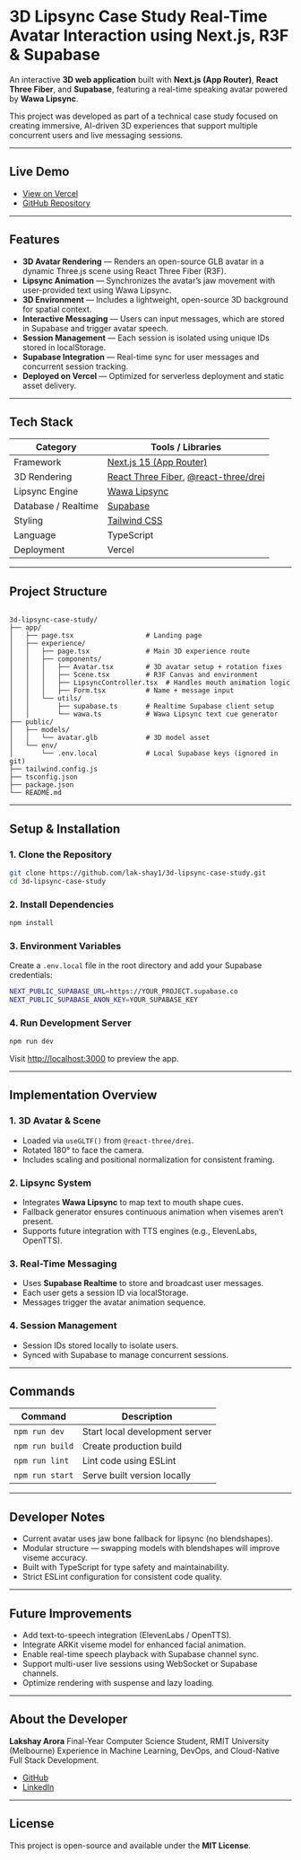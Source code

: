 
# 3D Lipsync Case Study Real-Time Avatar Interaction using Next.js, R3F & Supabase

An interactive **3D web application** built with **Next.js (App Router)**, **React Three Fiber**, and **Supabase**, featuring a real-time speaking avatar powered by **Wawa Lipsync**.

This project was developed as part of a technical case study focused on creating immersive, AI-driven 3D experiences that support multiple concurrent users and live messaging sessions.

---

## Live Demo

- [View on Vercel](https://your-vercel-url.vercel.app)  
- [GitHub Repository](https://github.com/lak-shay1/3d-lipsync-case-study)

---

## Features

- **3D Avatar Rendering** — Renders an open-source GLB avatar in a dynamic Three.js scene using React Three Fiber (R3F).  
- **Lipsync Animation** — Synchronizes the avatar’s jaw movement with user-provided text using Wawa Lipsync.  
- **3D Environment** — Includes a lightweight, open-source 3D background for spatial context.  
- **Interactive Messaging** — Users can input messages, which are stored in Supabase and trigger avatar speech.  
- **Session Management** — Each session is isolated using unique IDs stored in localStorage.  
- **Supabase Integration** — Real-time sync for user messages and concurrent session tracking.  
- **Deployed on Vercel** — Optimized for serverless deployment and static asset delivery.

---

## Tech Stack

| Category | Tools / Libraries |
|-----------|------------------|
| Framework | [Next.js 15 (App Router)](https://nextjs.org/) |
| 3D Rendering | [React Three Fiber](https://github.com/pmndrs/react-three-fiber), [@react-three/drei](https://github.com/pmndrs/drei) |
| Lipsync Engine | [Wawa Lipsync](https://github.com/wass08/wawa-lipsync) |
| Database / Realtime | [Supabase](https://supabase.com/) |
| Styling | [Tailwind CSS](https://tailwindcss.com/) |
| Language | TypeScript |
| Deployment | Vercel |

---

## Project Structure

```

3d-lipsync-case-study/
├── app/
│   ├── page.tsx                  # Landing page
│   ├── experience/
│   │   ├── page.tsx              # Main 3D experience route
│   │   ├── components/
│   │   │   ├── Avatar.tsx        # 3D avatar setup + rotation fixes
│   │   │   ├── Scene.tsx         # R3F Canvas and environment
│   │   │   ├── LipsyncController.tsx  # Handles mouth animation logic
│   │   │   ├── Form.tsx          # Name + message input
│   │   └── utils/
│   │       ├── supabase.ts       # Realtime Supabase client setup
│   │       └── wawa.ts           # Wawa Lipsync text cue generator
├── public/
│   ├── models/
│   │   └── avatar.glb            # 3D model asset
│   └── env/
│       └── .env.local            # Local Supabase keys (ignored in git)
├── tailwind.config.js
├── tsconfig.json
├── package.json
└── README.md

````

---

## Setup & Installation

### 1. Clone the Repository

```bash
git clone https://github.com/lak-shay1/3d-lipsync-case-study.git
cd 3d-lipsync-case-study
````

### 2. Install Dependencies

```bash
npm install
```

### 3. Environment Variables

Create a `.env.local` file in the root directory and add your Supabase credentials:

```bash
NEXT_PUBLIC_SUPABASE_URL=https://YOUR_PROJECT.supabase.co
NEXT_PUBLIC_SUPABASE_ANON_KEY=YOUR_SUPABASE_KEY
```

### 4. Run Development Server

```bash
npm run dev
```

Visit [http://localhost:3000](http://localhost:3000) to preview the app.

---

## Implementation Overview

### 1. 3D Avatar & Scene

* Loaded via `useGLTF()` from `@react-three/drei`.
* Rotated 180° to face the camera.
* Includes scaling and positional normalization for consistent framing.

### 2. Lipsync System

* Integrates **Wawa Lipsync** to map text to mouth shape cues.
* Fallback generator ensures continuous animation when visemes aren’t present.
* Supports future integration with TTS engines (e.g., ElevenLabs, OpenTTS).

### 3. Real-Time Messaging

* Uses **Supabase Realtime** to store and broadcast user messages.
* Each user gets a session ID via localStorage.
* Messages trigger the avatar animation sequence.

### 4. Session Management

* Session IDs stored locally to isolate users.
* Synced with Supabase to manage concurrent sessions.

---

## Commands

| Command         | Description                    |
| --------------- | ------------------------------ |
| `npm run dev`   | Start local development server |
| `npm run build` | Create production build        |
| `npm run lint`  | Lint code using ESLint         |
| `npm run start` | Serve built version locally    |

---

## Developer Notes

* Current avatar uses jaw bone fallback for lipsync (no blendshapes).
* Modular structure — swapping models with blendshapes will improve viseme accuracy.
* Built with TypeScript for type safety and maintainability.
* Strict ESLint configuration for consistent code quality.

---

## Future Improvements

* Add text-to-speech integration (ElevenLabs / OpenTTS).
* Integrate ARKit viseme model for enhanced facial animation.
* Enable real-time speech playback with Supabase channel sync.
* Support multi-user live sessions using WebSocket or Supabase channels.
* Optimize rendering with suspense and lazy loading.

---

## About the Developer

**Lakshay Arora**
Final-Year Computer Science Student, RMIT University (Melbourne)
Experience in Machine Learning, DevOps, and Cloud-Native Full Stack Development.

* [GitHub](https://github.com/lak-shay1)
* [LinkedIn](https://www.linkedin.com/in/lakshay-arora1)

---

## License

This project is open-source and available under the **MIT License**.
